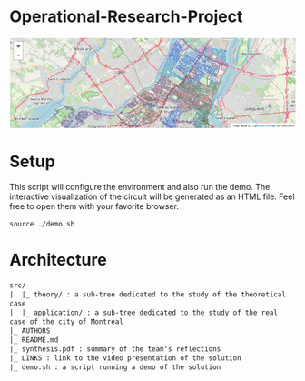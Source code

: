 # Operational-Research-Project

![](img/map_montreal.png)

# Setup

This script will configure the environment and also run the demo. The interactive visualization of the circuit will be generated as an HTML file. Feel free to open them with your favorite browser.
```
source ./demo.sh
```

# Architecture

```
src/
|  |_ theory/ : a sub-tree dedicated to the study of the theoretical case 
|  |_ application/ : a sub-tree dedicated to the study of the real case of the city of Montreal 
|_ AUTHORS
|_ README.md
|_ synthesis.pdf : summary of the team's reflections 
|_ LINKS : link to the video presentation of the solution
|_ demo.sh : a script running a demo of the solution 
```
